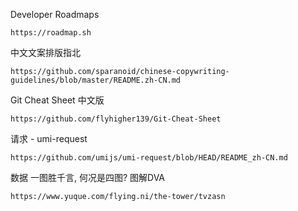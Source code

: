 Developer Roadmaps
	
	https://roadmap.sh
	
中文文案排版指北

	https://github.com/sparanoid/chinese-copywriting-guidelines/blob/master/README.zh-CN.md
	
Git Cheat Sheet 中文版

	https://github.com/flyhigher139/Git-Cheat-Sheet

请求 - umi-request

	https://github.com/umijs/umi-request/blob/HEAD/README_zh-CN.md
	
数据 
	一图胜千言, 何况是四图? 图解DVA 
	
	https://www.yuque.com/flying.ni/the-tower/tvzasn
	
